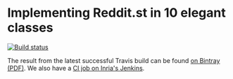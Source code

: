 # Implementing Reddit.st in 10 elegant classes

[![Build status][badge]][travis]

[travis]: https://travis-ci.org/SquareBracketAssociates/Booklet-Reddit
[badge]: https://travis-ci.org/SquareBracketAssociates/Booklet-Reddit.svg?branch=master

The result from the latest successful Travis build can be found [on Bintray (PDF)](https://dl.bintray.com/squarebracketassociates/wip/:reddit-wip.pdf).
We also have a [CI job on Inria's Jenkins](https://ci.inria.fr/pharo-contribution/view/Books/job/Booklet-Reddit/).
